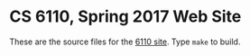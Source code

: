 CS 6110, Spring 2017 Web Site
=============================

These are the source files for the [6110 site](http://www.cs.cornell.edu/courses/cs6110/2017sp/). Type `make` to build.
